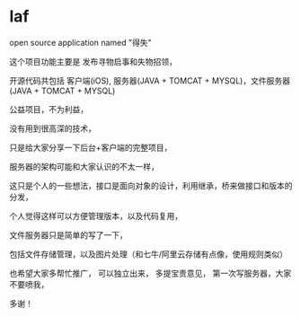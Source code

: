 # laf

open source application named "得失"

这个项目功能主要是 发布寻物启事和失物招领，

开源代码共包括 客户端(iOS), 服务器(JAVA + TOMCAT + MYSQL)，文件服务器(JAVA + TOMCAT + MYSQL)

公益项目，不为利益，

没有用到很高深的技术，

只是给大家分享一下后台+客户端的完整项目，

服务器的架构可能和大家认识的不太一样，

这只是个人的一些想法，接口是面向对象的设计，利用继承，桥来做接口和版本的分发，

个人觉得这样可以方便管理版本，以及代码复用，

文件服务器只是简单的写了一下，

包括文件存储管理，以及图片处理（和七牛/阿里云存储有点像，使用规则类似）




也希望大家多帮忙推广，
可以独立出来，
多提宝贵意见，
第一次写服务器，大家不要喷我，

多谢！
